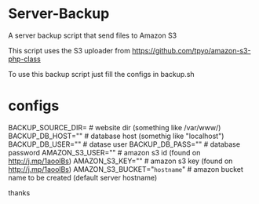 Server-Backup
=============

A server backup script that send files to Amazon S3


This script uses the S3 uploader from https://github.com/tpyo/amazon-s3-php-class


To use this backup script just fill the configs in backup.sh


# configs
BACKUP_SOURCE_DIR= # website dir (something like /var/www/)
BACKUP_DB_HOST="" # database host (somethig like "localhost")
BACKUP_DB_USER="" # datase user 
BACKUP_DB_PASS="" # database password
AMAZON_S3_USER="" # amazon s3 id (found on http://j.mp/1aoolBs)
AMAZON_S3_KEY="" # amazon s3 key (found on http://j.mp/1aoolBs)
AMAZON_S3_BUCKET="`hostname`" # amazon bucket name to be created (default server hostname)

thanks